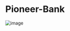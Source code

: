 # Pioneer-Bank

![image](https://user-images.githubusercontent.com/58988171/93494442-e30edc80-f8c1-11ea-8e8a-5f4255dfd3dc.png)

